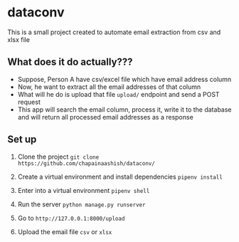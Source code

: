 # dataconv


This is a small project created to automate email extraction from csv and xlsx file

## What does it do actually???

- Suppose, Person A have csv/excel file which have email address column
- Now, he want to extract all the email addresses of that column
- What will he do is upload that file `upload/` endpoint and send a POST request
- This app will search the email column, process it, write it to the database and will return all processed email addresses as a response



## Set up

1. Clone the project `git clone https://github.com/chapainaashish/dataconv/`
   

2. Create a virtual environment and install dependencies `pipenv install`
   

3. Enter into a virtual environment `pipenv shell`
   

4. Run the server `python manage.py runserver`
   

5. Go to `http://127.0.0.1:8000/upload` 


6. Upload the email file `csv` or `xlsx`


